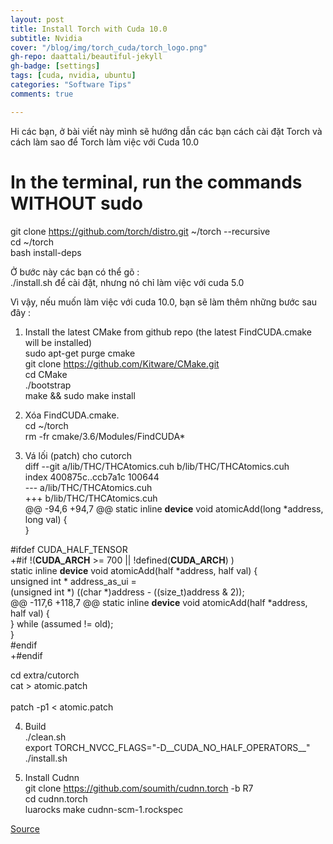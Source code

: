 ```yaml
---
layout: post
title: Install Torch with Cuda 10.0
subtitle: Nvidia
cover: "/blog/img/torch_cuda/torch_logo.png"
gh-repo: daattali/beautiful-jekyll
gh-badge: [settings]
tags: [cuda, nvidia, ubuntu]
categories: "Software Tips"
comments: true

---
```

Hi các bạn, ở bài viết này mình sẽ hướng dẫn các bạn cách cài đặt Torch và cách làm sao để  Torch làm việc với Cuda 10.0
# In the terminal, run the commands WITHOUT sudo
git clone https://github.com/torch/distro.git ~/torch --recursive <br/>
cd ~/torch <br/>
bash install-deps <br/>

Ở bước này các bạn có thể  gõ : <br/>
./install.sh để cài đặt, nhưng nó chỉ làm việc với cuda 5.0 <br/>

Vì vậy, nếu muốn làm việc với cuda 10.0, bạn sẽ làm thêm những bước sau đây :
1. Install the latest CMake from github repo (the latest FindCUDA.cmake will be installed) <br/>
sudo apt-get purge cmake <br/>
git clone https://github.com/Kitware/CMake.git <br/>
cd CMake <br/>
./bootstrap <br/>
make && sudo make install 

2. Xóa FindCUDA.cmake. <br/>
cd ~/torch <br/>
rm -fr cmake/3.6/Modules/FindCUDA*

3. Vá lối (patch) cho cutorch <br/>
diff --git a/lib/THC/THCAtomics.cuh b/lib/THC/THCAtomics.cuh <br/>
index 400875c..ccb7a1c 100644 <br/>
--- a/lib/THC/THCAtomics.cuh <br/>
+++ b/lib/THC/THCAtomics.cuh <br/>
@@ -94,6 +94,7 @@ static inline __device__ void atomicAdd(long *address, long val) { <br/>
 } <br/>
 
 #ifdef CUDA_HALF_TENSOR <br/>
+#if !(__CUDA_ARCH__ >= 700 || !defined(__CUDA_ARCH__) ) <br/>
 static inline  __device__ void atomicAdd(half *address, half val) { <br/>
   unsigned int * address_as_ui = <br/>
       (unsigned int *) ((char *)address - ((size_t)address & 2)); <br/>
@@ -117,6 +118,7 @@ static inline  __device__ void atomicAdd(half *address, half val) { <br/>
    } while (assumed != old); <br/>
 } <br/>
 #endif <br/>
+#endif <br/>

cd extra/cutorch <br/>
cat > atomic.patch <br/>
<copy and paste the patch> <br/>
patch -p1 < atomic.patch <br/>

4. Build <br/>
 ./clean.sh <br/>
export TORCH_NVCC_FLAGS="-D__CUDA_NO_HALF_OPERATORS__" <br/>
./install.sh

5. Install Cudnn <br/>
git clone https://github.com/soumith/cudnn.torch -b R7 <br/>
cd cudnn.torch <br/>
luarocks make cudnn-scm-1.rockspec <br/>

[Source](https://github.com/torch/cutorch/issues/834) <br/>
